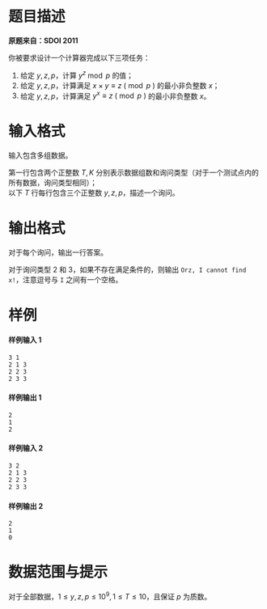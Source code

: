 
# 题目描述

**原题来自：SDOI 2011**

你被要求设计一个计算器完成以下三项任务：
1. 给定 $y,z,p$，计算 $y^z\bmod p$ 的值；
2. 给定 $y,z,p$，计算满足 $x\times y\equiv z\ (\bmod p\ )$ 的最小非负整数 $x$；
3. 给定 $y,z,p$，计算满足 $y^x\equiv z\ (\bmod p\ )$ 的最小非负整数 $x$。

# 输入格式

输入包含多组数据。

第一行包含两个正整数 $T,K$ 分别表示数据组数和询问类型（对于一个测试点内的所有数据，询问类型相同）；  
以下 $T$ 行每行包含三个正整数 $y,z,p$，描述一个询问。

# 输出格式

对于每个询问，输出一行答案。

对于询问类型 $2$ 和 $3$，如果不存在满足条件的，则输出 `Orz, I cannot find x!`，注意逗号与 `I` 之间有一个空格。

# 样例

#### 样例输入 1
```plain
3 1
2 1 3
2 2 3
2 3 3
```
#### 样例输出 1
```plain
2
1
2
```
#### 样例输入 2
```plain
3 2
2 1 3
2 2 3
2 3 3
```
#### 样例输出 2
```plain
2
1
0
```

# 数据范围与提示

对于全部数据，$1\le y,z,p\le 10^9,1\le T\le 10$，且保证 $p$ 为质数。

